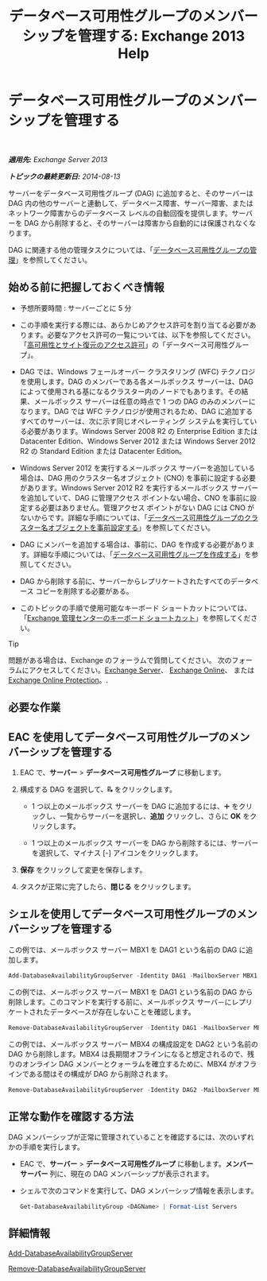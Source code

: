 ﻿---
title: 'データベース可用性グループのメンバーシップを管理する: Exchange 2013 Help'
TOCTitle: データベース可用性グループのメンバーシップを管理する
ms:assetid: fb2ea15e-96d5-4045-b75b-b0aa5fc60479
ms:mtpsurl: https://technet.microsoft.com/ja-jp/library/Dd351278(v=EXCHG.150)
ms:contentKeyID: 48270273
ms.date: 05/23/2018
mtps_version: v=EXCHG.150
ms.translationtype: MT
---

# データベース可用性グループのメンバーシップを管理する

 

_**適用先:** Exchange Server 2013_

_**トピックの最終更新日:** 2014-08-13_

サーバーをデータベース可用性グループ (DAG) に追加すると、そのサーバーは DAG 内の他のサーバーと連動して、データベース障害、サーバー障害、またはネットワーク障害からのデータベース レベルの自動回復を提供します。サーバーを DAG から削除すると、そのサーバーは障害から自動的には保護されなくなります。

DAG に関連する他の管理タスクについては、「[データベース可用性グループの管理](managing-database-availability-groups-exchange-2013-help.md)」を参照してください。

## 始める前に把握しておくべき情報

  - 予想所要時間 : サーバーごとに 5 分

  - この手順を実行する際には、あらかじめアクセス許可を割り当てる必要があります。必要なアクセス許可の一覧については、以下を参照してください。「[高可用性とサイト復元のアクセス許可](high-availability-and-site-resilience-permissions-exchange-2013-help.md)」の「データベース可用性グループ」。

  - DAG では、Windows フェールオーバー クラスタリング (WFC) テクノロジを使用します。DAG のメンバーである各メールボックス サーバーは、DAG によって使用される基になるクラスター内のノードでもあります。その結果、メールボックス サーバーは任意の時点で 1 つの DAG のみのメンバーになります。DAG では WFC テクノロジが使用されるため、DAG に追加するすべてのサーバーは、次に示す同じオペレーティング システムを実行している必要があります。Windows Server 2008 R2 の Enterprise Edition または Datacenter Edition、Windows Server 2012 または Windows Server 2012 R2 の Standard Edition または Datacenter Edition。

  - Windows Server 2012 を実行するメールボックス サーバーを追加している場合は、DAG 用のクラスター名オブジェクト (CNO) を事前に設定する必要があります。Windows Server 2012 R2 を実行するメールボックス サーバーを追加していて、DAG に管理アクセス ポイントない場合、CNO を事前に設定する必要はありません。管理アクセス ポイントがない DAG には CNO がないからです。詳細な手順については、「[データベース可用性グループのクラスター名オブジェクトを事前設定する](pre-stage-the-cluster-name-object-for-a-database-availability-group-exchange-2013-help.md)」を参照してください。

  - DAG にメンバーを追加する場合は、事前に、DAG を作成する必要があります。詳細な手順については、「[データベース可用性グループを作成する](create-a-database-availability-group-exchange-2013-help.md)」を参照してください。

  - DAG から削除する前に、サーバーからレプリケートされたすべてのデータベース コピーを削除する必要がある。

  - このトピックの手順で使用可能なキーボード ショートカットについては、「[Exchange 管理センターのキーボード ショートカット](keyboard-shortcuts-in-the-exchange-admin-center-exchange-online-protection-help.md)」を参照してください。


> [!TIP]
> 問題がある場合は、Exchange のフォーラムで質問してください。 次のフォーラムにアクセスしてください。<A href="https://go.microsoft.com/fwlink/p/?linkid=60612">Exchange Server</A>、 <A href="https://go.microsoft.com/fwlink/p/?linkid=267542">Exchange Online</A>、 または <A href="https://go.microsoft.com/fwlink/p/?linkid=285351">Exchange Online Protection</A>。.



## 必要な作業

## EAC を使用してデータベース可用性グループのメンバーシップを管理する

1.  EAC で、<strong>サーバー</strong> \> <strong>データベース可用性グループ</strong> に移動します。

2.  構成する DAG を選択して、![DAG メンバーの管理](images/Dd351278.d567ae56-d6cd-4edb-ab67-ad8f7c58f337(EXCHG.150).gif "DAG メンバーの管理") をクリックします。
    
      - 1 つ以上のメールボックス サーバーを DAG に追加するには、![\[追加\] アイコン](images/JJ218640.c1e75329-d6d7-4073-a27d-498590bbb558(EXCHG.150).gif "[追加] アイコン") をクリックし、一覧からサーバーを選択し、<strong>追加</strong> クリックし、さらに <strong>OK</strong> をクリックします。
    
      - 1 つ以上のメールボックス サーバーを DAG から削除するには、サーバーを選択して、マイナス \[-\] アイコンをクリックします。

3.  <strong>保存</strong> をクリックして変更を保存します。

4.  タスクが正常に完了したら、<strong>閉じる</strong> をクリックします。

## シェルを使用してデータベース可用性グループのメンバーシップを管理する

この例では、メールボックス サーバー MBX1 を DAG1 という名前の DAG に追加します。

```powershell
Add-DatabaseAvailabilityGroupServer -Identity DAG1 -MailboxServer MBX1
```

この例では、メールボックス サーバー MBX1 を DAG1 という名前の DAG から削除します。このコマンドを実行する前に、メールボックス サーバ－にレプリケートされたデータベースが存在しないことを確認します。

```powershell
Remove-DatabaseAvailabilityGroupServer -Identity DAG1 -MailboxServer MBX1
```

この例では、メールボックス サーバー MBX4 の構成設定を DAG2 という名前の DAG から削除します。MBX4 は長期間オフラインになると想定されるので、残りのオンライン DAG メンバーとクォーラムを確立するために、MBX4 がオフラインである間はその構成が DAG から削除されます。

```powershell
Remove-DatabaseAvailabilityGroupServer -Identity DAG2 -MailboxServer MBX4 -ConfigurationOnly
```

## 正常な動作を確認する方法

DAG メンバーシップが正常に管理されていることを確認するには、次のいずれかの手順を実行します。

  - EAC で、<strong>サーバー</strong> \> <strong>データベース可用性グループ</strong> に移動します。<strong>メンバー サーバー</strong> 列に、現在の DAG メンバーシップが表示されます。

  - シェルで次のコマンドを実行して、DAG メンバーシップ情報を表示します。
    
    ```powershell
    Get-DatabaseAvailabilityGroup <DAGName> | Format-List Servers
    ```

## 詳細情報

[Add-DatabaseAvailabilityGroupServer](https://technet.microsoft.com/ja-jp/library/dd298049\(v=exchg.150\))

[Remove-DatabaseAvailabilityGroupServer](https://technet.microsoft.com/ja-jp/library/dd297956\(v=exchg.150\))

